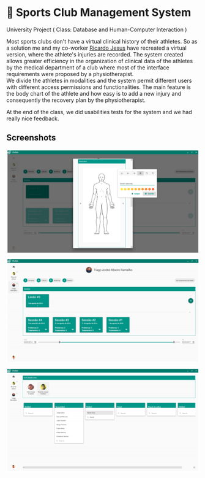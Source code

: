 # :hospital: Sports Club Management System 

University Project ( Class: Database and Human-Computer Interaction )

Most sports clubs don't have a virtual clinical history of their athletes. So as a solution me and my co-worker <a href="https://github.com/rj-jesus">Ricardo Jesus</a> have recreated a virtual version, where the athlete's injuries are recorded. The system created allows greater efficiency in the organization of clinical data of the athletes by the medical department of a club where most of the interface requirements were proposed by a physiotherapist.  
We divide the athletes in modalities and the system permit different users with different access permissions and functionalities. The main feature is the body chart of the athlete and how easy is to add a new injury and consequently the recovery plan by the physiotherapist.

At the end of the class, we did usabilities tests for the system and we had really nice feedback. 

## Screenshots
<p align="center">
<img align="center" src="readmeImgs/20190412_122741.png" width="600">
</p>
<p align="center">
<img align="center" src="readmeImgs/20190412_121535.png" width="600">
</p>
<p align="center">
<img align="center" src="readmeImgs/20190412_163647.png" width="600">
</p>
 
